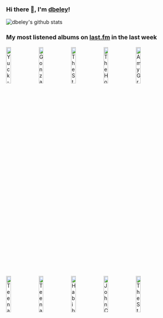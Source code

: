 ### Hi there 👋, I'm [dbeley](https://dbeley.ovh/en)!

![dbeley's github stats](https://github-readme-stats.vercel.app/api?username=dbeley)

### My most listened albums on [last.fm](https://www.last.fm/user/d_beley) in the last week

[<img src='https://lastfm.freetls.fastly.net/i/u/300x300/1c46b775293ccb87699d732f7d213e19.png' width='16%' height='16%' alt='Yuck - Yuck'>](https://www.last.fm/music/yuck/yuck)&nbsp;
[<img src='https://lastfm.freetls.fastly.net/i/u/300x300/5d0f34e54ff6d23341d24e91961a7d51.jpg' width='16%' height='16%' alt='Gonzales - Solo Piano'>](https://www.last.fm/music/gonzales/solo%2bpiano)&nbsp;
[<img src='https://lastfm.freetls.fastly.net/i/u/300x300/576554c542da76c08f0e80c129afcb0e.png' width='16%' height='16%' alt='The Strokes - The New Abnormal'>](https://www.last.fm/music/the%2bstrokes/the%2bnew%2babnormal)&nbsp;
[<img src='https://lastfm.freetls.fastly.net/i/u/300x300/34ea601d6add42eec2e3480a9f00b549.jpg' width='16%' height='16%' alt='The Hotelier - Home, Like Noplace Is There'>](https://www.last.fm/music/the%2bhotelier/home%252c%2blike%2bnoplace%2bis%2bthere)&nbsp;
[<img src='https://lastfm.freetls.fastly.net/i/u/300x300/17341fb158c170f55d1f7ebbebb91657.jpg' width='16%' height='16%' alt='Amy Grant - Lead Me On'>](https://www.last.fm/music/amy%2bgrant/lead%2bme%2bon)&nbsp;
<br>
[<img src='https://lastfm.freetls.fastly.net/i/u/300x300/8e02168f4f4445cdc5ef49212994b9de.png' width='16%' height='16%' alt='Teenage Fanclub - Bandwagonesque'>](https://www.last.fm/music/teenage%2bfanclub/bandwagonesque)&nbsp;
[<img src='https://lastfm.freetls.fastly.net/i/u/300x300/2403a22aa609dd71afc4f8d0971ecca2.jpg' width='16%' height='16%' alt='Teenage Fanclub - Grand Prix'>](https://www.last.fm/music/teenage%2bfanclub/grand%2bprix)&nbsp;
[<img src='https://lastfm.freetls.fastly.net/i/u/300x300/c83d49a082144c72cca50b44e18c9be1.jpg' width='16%' height='16%' alt='Habib Koité & Eric Bibb - Brothers In Bamako'>](https://www.last.fm/music/habib%2bkoit%25c3%25a9%2b%2526%2beric%2bbibb/brothers%2bin%2bbamako)&nbsp;
[<img src='https://lastfm.freetls.fastly.net/i/u/300x300/73d3de7d87232dcc793133622fdfca85.jpg' width='16%' height='16%' alt='John Cale - Vintage Violence'>](https://www.last.fm/music/john%2bcale/vintage%2bviolence)&nbsp;
[<img src='https://lastfm.freetls.fastly.net/i/u/300x300/a9c961c8da0d4427b7d7a4018738f5df.png' width='16%' height='16%' alt='The Strokes - Room on Fire'>](https://www.last.fm/music/the%2bstrokes/room%2bon%2bfire)&nbsp;
<br>
